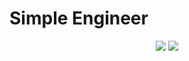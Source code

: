 # Simple Engineer
<div align="center">
<img src="https://img.shields.io/badge/JAVA-F7DF1E?style=for-the-badge&logo=java&logoColor=white">
<img src="https://img.shields.io/badge/Android Studio-3DDC84?style=for-the-badge&logo=androidstudio&logoColor=white">
</div>
<!--
**Hub0128/Hub0128** is a ✨ _special_ ✨ repository because its `README.md` (this file) appears on your GitHub profile.

Here are some ideas to get you started:

- 🔭 I’m currently working on ...
- 🌱 I’m currently learning ...
- 👯 I’m looking to collaborate on ...
- 🤔 I’m looking for help with ...
- 💬 Ask me about ...
- 📫 How to reach me: ...
- 😄 Pronouns: ...
- ⚡ Fun fact: ...
-->
